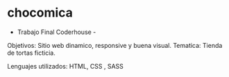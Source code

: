 # chocomica
- Trabajo Final Coderhouse -

Objetivos: Sitio web dinamico, responsive y buena visual.
Tematica: Tienda de tortas ficticia.

Lenguajes utilizados: HTML, CSS , SASS


